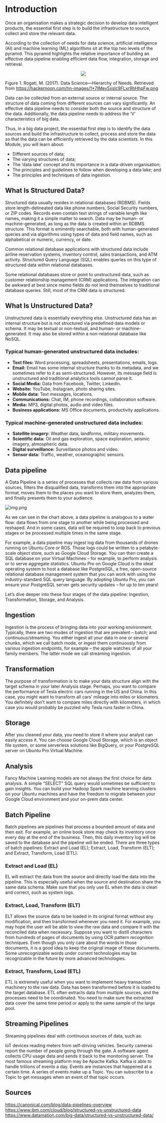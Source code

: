 # Introduction

Once an organisation makes a strategic decision to develop data intelligent products, the essential first step is to build the infrastructure to source, collect and store the relevant data. 

According to the collection of needs for data science, artificial intelligence (AI) and machine learning (ML) algorithms sit at the top two levels of the pyramid. This pyramid highlights the relative importance of building an effective data pipeline enabling efficient data flow, integration, storage and retrieval.

<p align="center">
<img src="assets/qed.jpg"/>

Figure 1. Rogati, M. (2017). Data Science—Hierarchy of Needs. Retrieved from https://hackernoon.com/hn-images/1*7IMev5xslc9FLxr9hHhpFw.png
</p>

Data can be collected from an external source or internal source. The structure of data coming from different sources can vary significantly. An effective data pipeline needs to consider both the source and structure of the data. Additionally, the data pipeline needs to address the ‘V’ characteristics of big data.

Thus, in a big data project, the essential first step is to identify the data sources and build the infrastructure to collect, process and store the data so that the data can be efficiently retrieved by the data scientists. In this Module, you will learn about:

- Different sources of data;
- The varying structures of data;
- The ‘data lake’ concept and its importance in a data-driven organisation;
- The principles and guidelines to follow when developing a data lake; and
- The principles and techniques of data ingestion.

## What Is Structured Data?
Structured data usually resides in relational databases (RDBMS). Fields store length-delineated data like phone numbers, Social Security numbers, or ZIP codes. Records even contain text strings of variable length like names, making it a simple matter to search. Data may be human- or machine-generated, as long as the data is created within an RDBMS structure. This format is eminently searchable, both with human-generated queries and via algorithms using types of data and field names, such as alphabetical or numeric, currency, or date.

Common relational database applications with structured data include airline reservation systems, inventory control, sales transactions, and ATM activity. Structured Query Language (SQL) enables queries on this type of structured data within relational databases.

Some relational databases store or point to unstructured data, such as customer relationship management (CRM) applications. The integration can be awkward at best since memo fields do not lend themselves to traditional database queries. Still, most of the CRM data is structured.

## What Is Unstructured Data?
Unstructured data is essentially everything else. Unstructured data has an internal structure but is not structured via predefined data models or schema. It may be textual or non-textual, and human- or machine-generated. It may also be stored within a non-relational database like NoSQL.

### Typical human-generated unstructured data includes:

- **Text files:** Word processing, spreadsheets, presentations, emails, logs.
- **Email:** Email has some internal structure thanks to its metadata, and we sometimes refer to it as semi-structured. However, its message field is unstructured and traditional analytics tools cannot parse it.
- **Social Media:** Data from Facebook, Twitter, LinkedIn.
- **Website:** YouTube, Instagram, photo sharing sites.
- **Mobile data:** Text messages, locations.
- **Communications:** Chat, IM, phone recordings, collaboration software.
- **Media:** MP3, digital photos, audio and video files.
- **Business applications:** MS Office documents, productivity applications.

### Typical machine-generated unstructured data includes:

- **Satellite imagery:** Weather data, landforms, military movements.
- **Scientific data:** Oil and gas exploration, space exploration, seismic imagery, atmospheric data.
- **Digital surveillance:** Surveillance photos and video.
- **Sensor data:** Traffic, weather, oceanographic sensors.

## Data pipeline
A Data Pipeline is a series of processes that collects raw data from various sources, filters the disqualified data, transforms them into the appropriate format, moves them to the places you want to store them, analyzes them, and finally presents them to your audience.

![img.png](img.png)

As we can see in the chart above, a data pipeline is analogous to a water flow: data flows from one stage to another while being processed and reshaped. And in some cases, data will be required to loop back to previous stages or be processed multiple times in the same stage.

For example, a data pipeline may ingest log data from thousands of drones running on Ubuntu Core or ROS. Those logs could be written to a petabyte-scale object store, such as Google Cloud Storage. You can then create a SQL database on your Virtual Machines – for example, to perform analysis or to serve aggregate statistics. Ubuntu Pro on Google Cloud is the ideal operating system to host a database like PostgreSQL, a free, open-source relational database management system that you can work with using the industry-standard SQL query language. By adopting Ubuntu Pro, you can ensure your PostgreSQL server gets security updates – for up to ten years!

Let’s dive deeper into these four stages of the data pipeline: Ingestion, Transformation, Storage, and Analysis.

## Ingestion
Ingestion is the process of bringing data into your working environment. Typically, there are two modes of ingestion that are prevalent – batch; and continuous/streaming. You either ingest all your data in one or several chunks, which we call batch mode, or ingest them continuously from various ingestion endpoints, for example –  the apple watches of all your family members. The latter mode we call streaming ingestion.

## Transformation
The purpose of transformation is to make your data structure align with the target schema in your later Analysis stage. Perhaps, you want to compare the performance of Tesla electric cars running in the US and China. In this case, you might want to transform all cars’ mileage into miles or kilometers. You definitely don’t want to compare miles directly with kilometers, in which case you would probably be puzzled why Tesla runs faster in China.

## Storage
After you cleaned your data, you need to store it where your analyst can easily access it. You can choose Google Cloud Storage, which is an object file system, or some serverless solutions like BigQuery, or your PostgreSQL server on Ubuntu Pro Virtual Machine.

## Analysis
Fancy Machine Learning models are not always the first choice for data analysis. A simple “SELECT” SQL query would sometimes be sufficient to gain insights. You can build your Hadoop Spark machine learning clusters on your Ubuntu machines and have the freedom to migrate between your Google Cloud environment and your on-prem data center. 

## Batch Pipeline
Batch pipelines are pipelines that process a bounded amount of data and then exit. For example, an online book store may check its inventory once every day at the end of the business. Then, this daily inventory log will be saved to the database and the pipeline will be ended. There are three types of batch pipelines: Extract and Load (EL); Extract, Load, Transform (ELT); and Extract, Transform, Load (ETL).

### Extract and Load (EL)
EL will extract the data from the source and directly load the data into the pipeline. This is especially useful when the source and destination share the same data schema. Make sure that you only use EL when the data is clean and correct, such as system logs.

### Extract, Load, Transform (ELT)
ELT allows the source data to be loaded in its original format without any modification, and then transformed whenever you need it. For example, you may hope the user will be able to view the raw data and compare it with the reconciled data when necessary. Suppose you want to distill characters from hundreds of pages of documents by using OCR pattern recognition techniques. Even though you only care about the words in those documents, it is a good idea to keep the original image of these documents. Some unrecognizable words under current technologies may be recognizable in the future by more advanced technologies.

### Extract, Transform, Load (ETL)
ETL is extremely useful when you want to implement heavy transaction machinery to the raw data. Data has been transformed before it is loaded to the target database. ETL often extracts data from multiple sources, and the processes need to be coordinated. You need to make sure the extracted data cover the same time period or apply to the same sample of the large pool.

## Streaming Pipelines
Streaming pipelines deal with continuous sources of data, such as:

IoT devices reading meters from self-driving vehicles.
Security cameras report the number of people going through the gate.
A software agent collects CPU usage data and sends it back to the monitoring server.
The most famous streaming platform may be Apache Kafka. Kafka is able to handle trillions of events a day. Events are instances that happened at a certain time. A series of events make up a Topic. You can subscribe to a Topic to get messages when an event of that topic occurs.

## Sources
https://canonical.com/blog/data-pipelines-overview
https://www.ibm.com/cloud/blog/structured-vs-unstructured-data
https://www.datamation.com/big-data/structured-vs-unstructured-data/